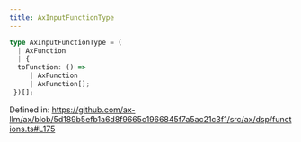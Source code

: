 ```yaml
---
title: AxInputFunctionType
---
```


```ts
type AxInputFunctionType = (
  | AxFunction
  | {
  toFunction: () => 
     | AxFunction
     | AxFunction[];
 })[];
```

Defined in: https://github.com/ax-llm/ax/blob/5d189b5efb1a6d8f9665c1966845f7a5ac21c3f1/src/ax/dsp/functions.ts#L175
